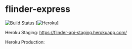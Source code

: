 # flinder-express
[![Build Status](https://travis-ci.com/SDP-Flinder/flinder-express.svg?token=4nyALuhy4qcYnQYyzo9n&branch=main)](https://travis-ci.com/SDP-Flinder/flinder-express)
[![Heroku](https://heroku-badge.herokuapp.com/?app=heroku-badge)]


Heroku Staging: 
https://flinder-api-staging.herokuapp.com/

Heroku Production: 
